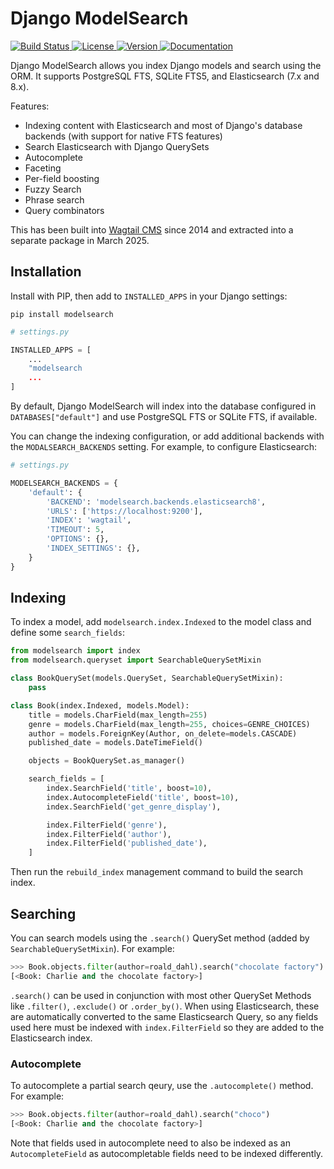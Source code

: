 # Django ModelSearch

<p>
    <a href="https://github.com/kaedroho/django-modelsearch/actions">
        <img src="https://github.com/kaedroho/django-modelsearch/workflows/ModelSearch%20CI/badge.svg?branch=main" alt="Build Status" />
    </a>
    <a href="https://opensource.org/licenses/BSD-3-Clause">
        <img src="https://img.shields.io/badge/license-BSD-blue.svg" alt="License" />
    </a>
    <a href="https://pypi.python.org/pypi/modelsearch/">
        <img src="https://img.shields.io/pypi/v/modelsearch.svg" alt="Version" />
    </a>
    <a href="https://django-modelsearch.readthedocs.io/en/latest/">
        <img src="https://img.shields.io/badge/Documentation-blue" alt="Documentation" />
    </a>
</p>

Django ModelSearch allows you index Django models and search using the ORM. It supports PostgreSQL FTS, SQLite FTS5, and Elasticsearch (7.x and 8.x).

Features:

- Indexing content with Elasticsearch and most of Django's database backends (with support for native FTS features)
- Search Elasticsearch with Django QuerySets
- Autocomplete
- Faceting
- Per-field boosting
- Fuzzy Search
- Phrase search
- Query combinators

This has been built into [Wagtail CMS](https://github.com/wagtail/wagtail) since 2014 and extracted into a separate package in March 2025.

## Installation

Install with PIP, then add to `INSTALLED_APPS` in your Django settings:

```shell
pip install modelsearch
```

```python
# settings.py

INSTALLED_APPS = [
    ...
    "modelsearch
    ...
]
```

By default, Django ModelSearch will index into the database configured in `DATABASES["default"]` and use PostgreSQL FTS or SQLite FTS, if available.

You can change the indexing configuration, or add additional backends with the `MODALSEARCH_BACKENDS` setting. For example, to configure Elasticsearch:

```python
# settings.py

MODELSEARCH_BACKENDS = {
    'default': {
        'BACKEND': 'modelsearch.backends.elasticsearch8',
        'URLS': ['https://localhost:9200'],
        'INDEX': 'wagtail',
        'TIMEOUT': 5,
        'OPTIONS': {},
        'INDEX_SETTINGS': {},
    }
}
```

## Indexing

To index a model, add `modelsearch.index.Indexed` to the model class and define some `search_fields`:

```python
from modelsearch import index
from modelsearch.queryset import SearchableQuerySetMixin

class BookQuerySet(models.QuerySet, SearchableQuerySetMixin):
    pass

class Book(index.Indexed, models.Model):
    title = models.CharField(max_length=255)
    genre = models.CharField(max_length=255, choices=GENRE_CHOICES)
    author = models.ForeignKey(Author, on_delete=models.CASCADE)
    published_date = models.DateTimeField()

    objects = BookQuerySet.as_manager()

    search_fields = [
        index.SearchField('title', boost=10),
        index.AutocompleteField('title', boost=10),
        index.SearchField('get_genre_display'),

        index.FilterField('genre'),
        index.FilterField('author'),
        index.FilterField('published_date'),
    ]
```

Then run the `rebuild_index` management command to build the search index.

## Searching

You can search models using the `.search()` QuerySet method (added by `SearchableQuerySetMixin`). For example:

```python
>>> Book.objects.filter(author=roald_dahl).search("chocolate factory")
[<Book: Charlie and the chocolate factory>]
```

`.search()` can be used in conjunction with most other QuerySet Methods like `.filter()`, `.exclude()` or `.order_by()`. When using Elasticsearch, these are automatically converted to the same Elasticsearch Query, so any fields used here must be indexed with `index.FilterField` so they are added to the Elasticsearch index.

### Autocomplete

To autocomplete a partial search qeury, use the `.autocomplete()` method. For example:

```python
>>> Book.objects.filter(author=roald_dahl).search("choco")
[<Book: Charlie and the chocolate factory>]
```

Note that fields used in autocomplete need to also be indexed as an `AutocompleteField` as autocompletable fields need to be indexed differently.
